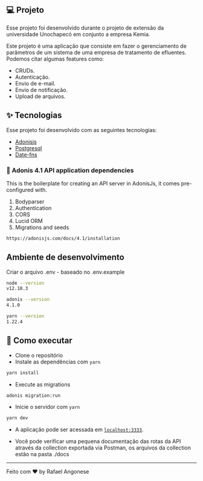 ## 💻 Projeto

Esse projeto foi desenvolvido durante o projeto de extensão da universidade Unochapecó em conjunto a empresa Kemia.

Este projeto é uma aplicação que consiste em fazer o gerenciamento de parâmetros de um sistema de uma empresa de tratamento de efluentes. Podemos citar algumas features como:
  - CRUDs.
  - Autenticação.
  - Envio de e-mail.
  - Envio de notificação.
  - Upload de arquivos.

## ✨ Tecnologias

Esse projeto foi desenvolvido com as seguintes tecnologias:

- [Adonisjs](https://adonisjs.com)
- [Postgresql](https://www.postgresql.org/)
- [Date-fns](https://date-fns.org/)


### 🔶 Adonis 4.1 API application dependencies

This is the boilerplate for creating an API server in AdonisJs, it comes pre-configured with.

1. Bodyparser
2. Authentication
3. CORS
4. Lucid ORM
5. Migrations and seeds

```bash
https://adonisjs.com/docs/4.1/installation
```

## Ambiente de desenvolvimento

Criar o arquivo .env - baseado no .env.example

```bash
node --version
v12.18.3

adonis --version
4.1.0

yarn --version
1.22.4
```

## 🚀 Como executar

- Clone o repositório
- Instale as dependências com `yarn`
```bash
yarn install
```
- Execute as migrations
```bash
adonis migration:run
```
- Inicie o servidor com `yarn`
```bash
yarn dev
```
- A aplicação pode ser acessada em [`localhost:3333`](http://localhost:3333).

- Você pode verificar uma pequena documentação das rotas da API através da collection exportada via Postman, os arquivos da collection estão na pasta ./docs

---

Feito com ♥ by Rafael Angonese
